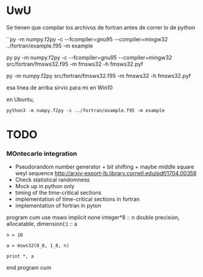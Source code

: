 # UwU

Se tienen que compilar los archivos de fortran antes de correr lo de python

``py -m numpy.f2py  -c --fcompiler=gnu95 --compiler=mingw32 ../fortran/example.f95 -m example

py py -m numpy.f2py  -c --fcompiler=gnu95 --compiler=mingw32 src/fortran/fmsws32.f95 -m fmsws32 -h fmsws32.pyf

py -m numpy.f2py src/fortran/fmsws32.f95 -m fmsws32 -h fmsws32.pyf

esa linea de arriba sirvio para mi en Win10

en Ubuntu, 

`python3 -m numpy.f2py -c ../fortran/example.f95 -m example`

# TODO
### MOntecarlo integration
+ Pseudorandom number generator
        + bit shifting
        + maybe middle square weyl sequence
        http://arxiv-export-lb.library.cornell.edu/pdf/1704.00358
+ Check statistical randomness
+ Mock up in python only
+ timing of the time-critical sections
+ implementation of time-critical sections in fortran
+ implementation of fortran in pyton

program cum
    use msws
    implicit none
    integer*8 :: n
    double precision, allocatable, dimension(:) :: a
    
    n = 10

    a = msws32(0_8, 1_8, n)

    print *, a
    
end program cum

